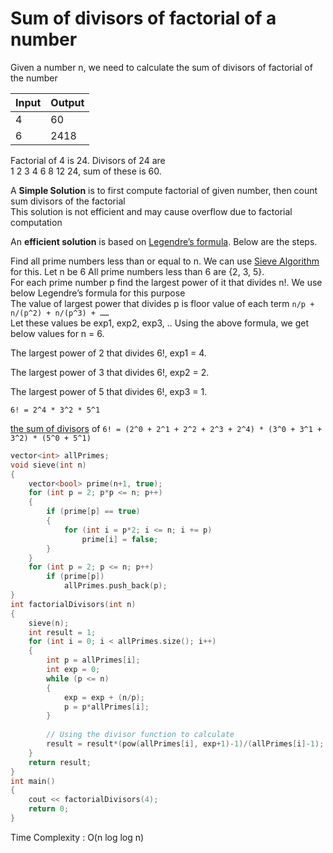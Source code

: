 # Sum of divisors of factorial of a number	
Given a number n, we need to calculate the sum of divisors of factorial of the number	

|Input|Output| 	
|---|---|	
|4|60|	
|6|2418|	

Factorial of 4 is 24. Divisors of 24 are	
1 2 3 4 6 8 12 24, sum of these is 60.	

A **Simple Solution** is to first compute factorial of given number, then count sum divisors of the factorial	
This solution is not efficient and may cause overflow due to factorial computation	

An **efficient solution** is based on [Legendre’s formula](https://github.com/Khaled-Mahmmoud/MyCompetitiveProgramming/blob/master/Number%20Theory/Factorial/A%20_%20Legendre%E2%80%99s%20formula.md). Below are the steps.	

Find all prime numbers less than or equal to n. We can use [Sieve Algorithm](https://github.com/Khaled-Mahmmoud/MyCompetitiveProgramming/blob/master/Number%20Theory/Prime%20Factors%20and%20Sieve%20of%20Eratosthenes.md) for this. Let n be 6	
All prime numbers less than 6 are {2, 3, 5}.	
For each prime number p find the largest power of it that divides n!. We use below Legendre’s formula for this purpose	
The value of largest power that divides p is floor value of each term `n/p + n/(p^2) + n/(p^3) + ……`	
Let these values be exp1, exp2, exp3, .. Using the above formula, we get below values for n = 6.	


The largest power of 2 that divides 6!, exp1 = 4.	

The largest power of 3 that divides 6!, exp2 = 2.	

The largest power of 5 that divides 6!, exp3 = 1.	

`6! = 2^4 * 3^2 * 5^1`	

[the sum of divisors](https://github.com/Khaled-Mahmmoud/MyCompetitiveProgramming/blob/master/Number%20Theory/Prime%20Factorization%20and%20Divisors%20Problems/B%20_%20Sum%20of%20all%20the%20factors%20of%20a%20number.md) of `6! = (2^0 + 2^1 + 2^2 + 2^3 + 2^4) * (3^0 + 3^1 + 3^2) * (5^0 + 5^1)`	

```cpp	
vector<int> allPrimes; 	
void sieve(int n) 	
{ 	
    vector<bool> prime(n+1, true); 	
    for (int p = 2; p*p <= n; p++) 	
    { 	
        if (prime[p] == true) 	
        { 	
            for (int i = p*2; i <= n; i += p) 	
                prime[i] = false; 	
        } 	
    } 	
    for (int p = 2; p <= n; p++) 	
        if (prime[p]) 	
            allPrimes.push_back(p); 	
} 	
int factorialDivisors(int n) 	
{ 	
    sieve(n);	
    int result = 1; 	
    for (int i = 0; i < allPrimes.size(); i++) 	
    { 	
        int p = allPrimes[i]; 	
        int exp = 0; 	
        while (p <= n) 	
        { 	
            exp = exp + (n/p); 	
            p = p*allPrimes[i]; 	
        } 	
  	
        // Using the divisor function to calculate 	
        result = result*(pow(allPrimes[i], exp+1)-1)/(allPrimes[i]-1); 	
    } 	
    return result; 	
} 	
int main() 	
{ 	
    cout << factorialDivisors(4); 	
    return 0; 	
} 	
```	
Time Complexity : O(n log log n)

